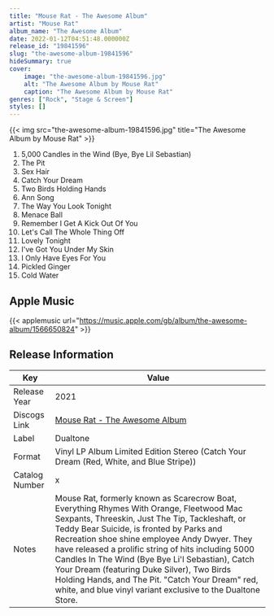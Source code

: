 ```yaml
---
title: "Mouse Rat - The Awesome Album"
artist: "Mouse Rat"
album_name: "The Awesome Album"
date: 2022-01-12T04:51:48.000000Z
release_id: "19841596"
slug: "the-awesome-album-19841596"
hideSummary: true
cover:
    image: "the-awesome-album-19841596.jpg"
    alt: "The Awesome Album by Mouse Rat"
    caption: "The Awesome Album by Mouse Rat"
genres: ["Rock", "Stage & Screen"]
styles: []
---
```


{{< img src="the-awesome-album-19841596.jpg" title="The Awesome Album by Mouse Rat" >}}

<!-- section break -->

1. 5,000 Candles in the Wind (Bye, Bye Lil Sebastian)
2. The Pit
3. Sex Hair
4. Catch Your Dream
5. Two Birds Holding Hands
6. Ann Song
7. The Way You Look Tonight
8. Menace Ball
9. Remember I Get A Kick Out Of You
10. Let's Call The Whole Thing Off
11. Lovely Tonight
12. I've Got You Under My Skin
13. I Only Have Eyes For You
14. Pickled Ginger
15. Cold Water

<!-- section break -->




## Apple Music
{{< applemusic url="https://music.apple.com/gb/album/the-awesome-album/1566650824" >}}






## Release Information
|  Key           | Value                                                |
| ---------------| ---------------------------------------------------- |
| Release Year   | 2021                                   |
| Discogs Link   | [Mouse Rat - The Awesome Album](https://www.discogs.com/release/19841596-Mouse-Rat-The-Awesome-Album) |
| Label          | Dualtone |
| Format         | Vinyl LP Album Limited Edition Stereo (Catch Your Dream (Red, White, and Blue Stripe)) |
| Catalog Number | x |
| Notes | Mouse Rat, formerly known as Scarecrow Boat, Everything Rhymes With Orange, Fleetwood Mac Sexpants, Threeskin, Just The Tip, Tackleshaft, or Teddy Bear Suicide, is fronted by Parks and Recreation shoe shine employee Andy Dwyer.  They have released a prolific string of hits including 5000 Candles In The Wind (Bye Bye Li'l Sebastian), Catch Your Dream (featuring Duke Silver), Two Birds Holding Hands, and The Pit.  "Catch Your Dream" red, white, and blue vinyl variant exclusive to the Dualtone Store. |